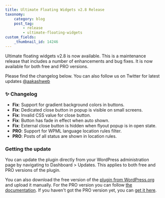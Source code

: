 ```yaml
---
title: Ultimate Floating Widgets v2.8 Release
taxonomy:
    category: blog
    post_tag:
        - release
        - ultimate-floating-widgets
custom_fields:
    _thumbnail_id: 14246
---
```


Ultimate floating widgets v2.8 is now available. This is a maintenance release that includes a number of enhancements and bug fixes. It is now available for both free and PRO versions.

Please find the changelog below. You can also follow us on Twitter for latest updates [@aakashweb](https://twitter.com/aakashweb)

### ✨ Changelog
* __Fix__: Support for gradient background colors in buttons.
* __Fix__: Dedicated close button in popup is visible on small screens.
* __Fix__: Invalid CSS value for close button.
* __Fix__: Button has fade in effect when auto shown.
* __Fix__: External close button is hidden when flyout popup is in open state.
* __PRO__: Support for WPML language location rules filter.
* __PRO__: Posts of all status are shown in location rules.

### Getting the update

You can update the plugin directly from your WordPress administration page by navigating to Dashboard > Updates. This applies to both free and PRO versions of the plugin.

You can also download the free version of the [plugin from WordPress.org](https://wordpress.org/plugins/ultimate-floating-widgets/) and upload it manually. For the PRO version you can follow [the documentation](https://www.aakashweb.com/docs/ultimate-floating-widgets/pro/installation/#downloading-the-plugin). If you haven't got the PRO version yet, you can [get it here](https://www.aakashweb.com/wordpress-plugins/ultimate-floating-widgets/).